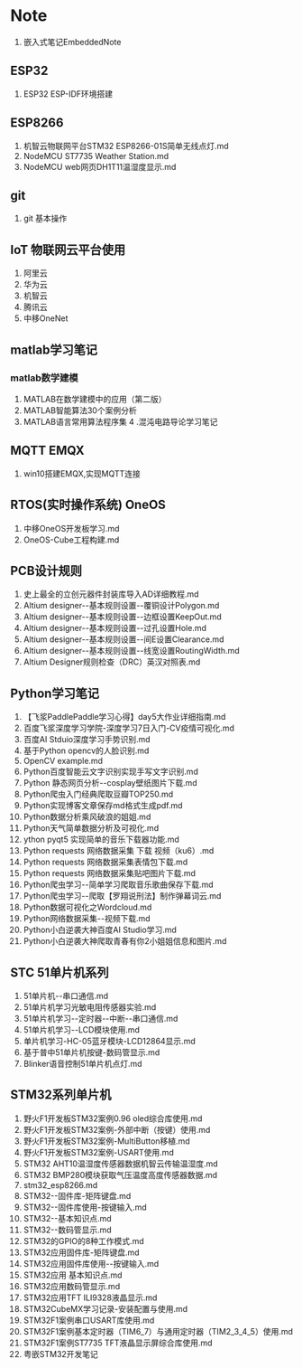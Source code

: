 # Note
1. 嵌入式笔记EmbeddedNote
## ESP32 
1. ESP32 ESP-IDF环境搭建
## ESP8266
1. 机智云物联网平台STM32 ESP8266-01S简单无线点灯.md
2. NodeMCU ST7735 Weather Station.md
3. NodeMCU web网页DH1T11温湿度显示.md
## git
1. git 基本操作
## IoT 物联网云平台使用
1. 阿里云
2. 华为云
3. 机智云
4. 腾讯云
5. 中移OneNet
## matlab学习笔记
### matlab数学建模
1. MATLAB在数学建模中的应用（第二版）
2. MATLAB智能算法30个案例分析
3. MATLAB语言常用算法程序集
4 .混沌电路导论学习笔记
## MQTT EMQX
1. win10搭建EMQX,实现MQTT连接
## RTOS(实时操作系统)  OneOS 
1. 中移OneOS开发板学习.md
2. OneOS-Cube工程构建.md
## PCB设计规则
1. 史上最全的立创元器件封装库导入AD详细教程.md
2. Altium designer--基本规则设置--覆铜设计Polygon.md
3. Altium designer--基本规则设置--边框设置KeepOut.md
4. Altium designer--基本规则设置--过孔设置Hole.md
5. Altium designer--基本规则设置--间E设置Clearance.md
6. Altium designer--基本规则设置--线宽设置RoutingWidth.md
7. Altium Designer规则检查（DRC）英汉对照表.md
## Python学习笔记
1. 【飞浆PaddlePaddle学习心得】day5大作业详细指南.md
2. 百度飞浆深度学习学院-深度学习7日入门-CV疫情可视化.md
3. 百度AI Stduio深度学习手势识别.md
4. 基于Python opencv的人脸识别.md
5. OpenCV example.md
6. Python百度智能云文字识别实现手写文字识别.md
7. Python 静态网页分析--cosplay壁纸图片下载.md
8. Python爬虫入门经典爬取豆瓣TOP250.md
9. Python实现博客文章保存md格式生成pdf.md
10. Python数据分析乘风破浪的姐姐.md
11. Python天气简单数据分析及可视化.md
12. ython pyqt5 实现简单的音乐下载器功能.md
13. Python requests 网络数据采集 下载 视频（ku6）.md
14. Python requests 网络数据采集表情包下载.md
15. Python requests 网络数据采集贴吧图片下载.md
16. Python爬虫学习--简单学习爬取音乐歌曲保存下载.md
17. Python爬虫学习--爬取【罗翔说刑法】制作弹幕词云.md
18. Python数据可视化之Wordcloud.md
19. Python网络数据采集--视频下载.md
20. Python小白逆袭大神百度AI Studio学习.md
21. Python小白逆袭大神爬取青春有你2小姐姐信息和图片.md
## STC 51单片机系列
1. 51单片机--串口通信.md
2. 51单片机学习光敏电阻传感器实验.md
3. 51单片机学习--定时器--中断--串口通信.md
4. 51单片机学习--LCD模块使用.md
5. 单片机学习-HC-05蓝牙模块-LCD12864显示.md
6. 基于普中51单片机按键-数码管显示.md
7. Blinker语音控制51单片机点灯.md
## STM32系列单片机
1. 野火F1开发板STM32案例0.96 oled综合库使用.md
2. 野火F1开发板STM32案例-外部中断（按键）使用.md
3. 野火F1开发板STM32案例-MultiButton移植.md
4. 野火F1开发板STM32案例-USART使用.md
5. STM32 AHT10温湿度传感器数据机智云传输温湿度.md
6. STM32 BMP280模块获取气压温度高度传感器数据.md
7. stm32_esp8266.md
8. STM32--固件库-矩阵键盘.md
9. STM32--固件库使用-按键输入.md
10. STM32--基本知识点.md
11. STM32--数码管显示.md
12. STM32的GPIO的8种工作模式.md
13. STM32应用固件库-矩阵键盘.md
14. STM32应用固件库使用--按键输入.md
15. STM32应用 基本知识点.md
16. STM32应用数码管显示.md
17. STM32应用TFT ILI9328液晶显示.md
18. STM32CubeMX学习记录-安装配置与使用.md
19. STM32F1案例串口USART库使用.md
20. STM32F1案例基本定时器（TIM6_7）与通用定时器（TIM2_3_4_5）使用.md
21. STM32F1案例ST7735 TFT液晶显示屏综合库使用.md
22. 粤嵌STM32开发笔记
